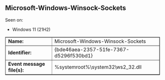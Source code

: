 ## Microsoft-Windows-Winsock-Sockets

Seen on:
* Windows 11 (21H2)

<table border="1" class="docutils">
  <tbody>
    <tr>
      <td><b>Name:</b></td>
      <td>Microsoft-Windows-Winsock-Sockets</td>
    </tr>
    <tr>
      <td><b>Identifier:</b></td>
      <td>{bde46aea-2357-51fe-7367-d5296f530bd1}</td>
    </tr>
    <tr>
      <td><b>Event message file(s):</b></td>
      <td>%systemroot%\system32\ws2_32.dll</td>
    </tr>
  </tbody>
</table>

&nbsp;

